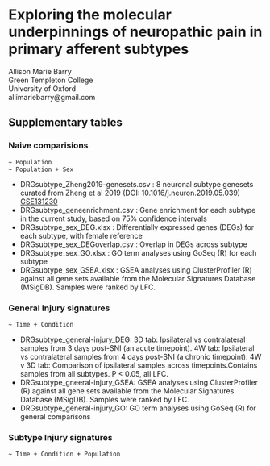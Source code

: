 # Exploring the molecular underpinnings of neuropathic pain in primary afferent subtypes

<p>Allison Marie Barry <br>
Green Templeton College <br>
University of Oxford <br>
allimariebarry@gmail.com </p>

## Supplementary tables  
### Naive comparisions  
```
~ Population
~ Population + Sex
```
* DRGsubtype_Zheng2019-genesets.csv : 8 neuronal subtype genesets curated from Zheng et al 2019 (DOI: 10.1016/j.neuron.2019.05.039) [GSE131230][1]  
* DRGsubtype_geneenrichment.csv : Gene enrichment for each subtype in the current study, based on 75% confidence intervals  
* DRGsubtype_sex_DEG.xlsx : Differentially expressed genes (DEGs) for each subtype, with female reference  
* DRGsubtype_sex_DEGoverlap.csv : Overlap in DEGs across subtype  
* DRGsubtype_sex_GO.xlsx : GO term analyses using GoSeq (R) for each subtype  
* DRGsubtype_sex_GSEA.xlsx : GSEA analyses using ClusterProfiler (R) against all gene sets available from the Molecular Signatures Database (MSigDB). Samples were ranked by LFC. 


### General Injury signatures  
```
~ Time + Condition
```
* DRGsubtype_general-injury_DEG: 3D tab: Ipsilateral vs contralateral samples from 3 days post-SNI (an acute timepoint). 4W tab: Ipsilateral vs contralateral samples from 4 days post-SNI (a chronic timepoint). 4W v 3D tab: Comparison of ipsilateral samples across timepoints.Contains samples from all subtypes. P < 0.05, all LFC.  
* DRGsubtype_gneeral-injury_GSEA: GSEA analyses using ClusterProfiler (R) against all gene sets available from the Molecular Signatures Database (MSigDB). Samples were ranked by LFC.
* DRGsubtype_general-injury_GO: GO term analyses using GoSeq (R) for general comparisons

### Subtype Injury signatures  
```
~ Time + Condition + Population
```

[1]: https://www.ncbi.nlm.nih.gov/geo/query/acc.cgi?acc=GSE131230 "GSE131230"

